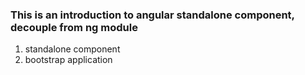 ### This is an introduction to angular standalone component, decouple from ng module

1. standalone component
2. bootstrap application

